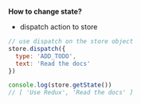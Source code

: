 **How to change state?**

- dispatch action to store

```js
// use dispatch on the store object
store.dispatch({
  type: 'ADD_TODO',
  text: 'Read the docs'
})

console.log(store.getState())
// [ 'Use Redux', 'Read the docs' ]
```

 
